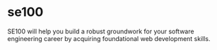 # se100
SE100 will help you build a robust groundwork for your software engineering career by acquiring foundational web development skills.
